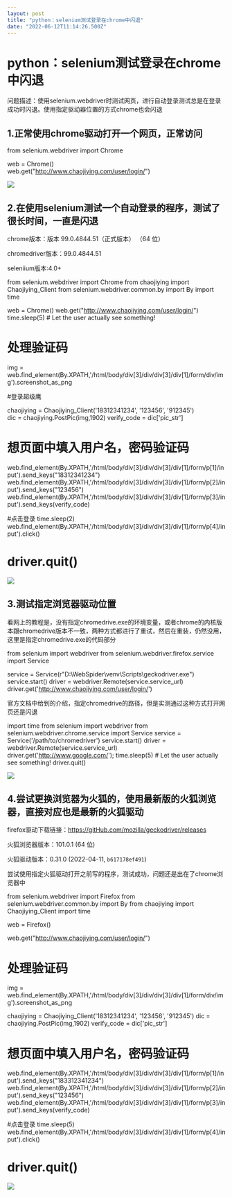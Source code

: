 ```yaml
---
layout: post
title: "python：selenium测试登录在chrome中闪退"
date: "2022-06-12T11:14:26.500Z"
---
```

python：selenium测试登录在chrome中闪退
=============================

问题描述：使用selenium.webdriver时测试网页，进行自动登录测试总是在登录成功时闪退。使用指定驱动器位置的方式chrome也会闪退

1.正常使用chrome驱动打开一个网页，正常访问
-------------------------

from selenium.webdriver import Chrome  
  
web = Chrome()  
web.get("http://www.chaojiying.com/user/login/")

![](https://img2022.cnblogs.com/blog/1538923/202206/1538923-20220612175729579-967605353.gif)

2.在使用selenium测试一个自动登录的程序，测试了很长时间，一直是闪退
--------------------------------------

chrome版本：版本 99.0.4844.51（正式版本） （64 位）

chromedriver版本：99.0.4844.51

seleniium版本:4.0+

from selenium.webdriver import Chrome
from chaojiying import Chaojiying\_Client
from selenium.webdriver.common.by import By
import time

web \= Chrome()
web.get("http://www.chaojiying.com/user/login/")
time.sleep(5) # Let the user actually see something!

# 处理验证码
img \= web.find\_element(By.XPATH,'/html/body/div\[3\]/div/div\[3\]/div\[1\]/form/div/img').screenshot\_as\_png

#登录超级鹰

chaojiying \= Chaojiying\_Client('18312341234', '123456', '912345')   
dic \= chaojiying.PostPic(img,1902)
verify\_code \= dic\['pic\_str'\]

# 想页面中填入用户名，密码验证码
web.find\_element(By.XPATH,'/html/body/div\[3\]/div/div\[3\]/div\[1\]/form/p\[1\]/input').send\_keys("18312341234") 
web.find\_element(By.XPATH,'/html/body/div\[3\]/div/div\[3\]/div\[1\]/form/p\[2\]/input').send\_keys("123456")
web.find\_element(By.XPATH,'/html/body/div\[3\]/div/div\[3\]/div\[1\]/form/p\[3\]/input').send\_keys(verify\_code)

#点击登录
time.sleep(2)
web.find\_element(By.XPATH,'/html/body/div\[3\]/div/div\[3\]/div\[1\]/form/p\[4\]/input').click()

# driver.quit()

![](https://img2022.cnblogs.com/blog/1538923/202206/1538923-20220612180455606-964257147.gif)

3.测试指定浏览器驱动位置
-------------

看网上的教程是，没有指定chromedrive.exe的环境变量，或者chrome的内核版本跟chromedrive版本不一致，两种方式都进行了重试，然后在重装，仍然没用，这里是指定chromedrive.exe的代码部分

from selenium import webdriver
from selenium.webdriver.firefox.service import Service

service \= Service(r"D:\\WebSpider\\venv\\Scripts\\geckodriver.exe")
service.start()
driver \= webdriver.Remote(service.service\_url)
driver.get('http://www.chaojiying.com/user/login/')

官方文档中给到的介绍，指定chromedrive的路径，但是实测通过这种方式打开网页还是闪退

import time
from selenium import webdriver
from selenium.webdriver.chrome.service import Service
service \= Service('/path/to/chromedriver')
service.start()
driver \= webdriver.Remote(service.service\_url)
driver.get('http://www.google.com/');
time.sleep(5) # Let the user actually see something!
driver.quit()

![](https://img2022.cnblogs.com/blog/1538923/202206/1538923-20220612181124114-1761571898.png)

4.尝试更换浏览器为火狐的，使用最新版的火狐浏览器，直接对应也是最新的火狐驱动
---------------------------------------

firefox驱动下载链接：https://gitHub.com/mozilla/geckodriver/releases

火狐浏览器版本：101.0.1 (64 位)

火狐驱动版本：0.31.0 (2022-04-11, `b617178ef491`)

尝试使用指定火狐驱动打开之前写的程序，测试成功，问题还是出在了chrome浏览器中

from selenium.webdriver import Firefox
from selenium.webdriver.common.by import By
from chaojiying import Chaojiying\_Client
import time

web \= Firefox()

web.get("http://www.chaojiying.com/user/login/")
# 处理验证码
img \= web.find\_element(By.XPATH,'/html/body/div\[3\]/div/div\[3\]/div\[1\]/form/div/img').screenshot\_as\_png

chaojiying \= Chaojiying\_Client('18312341234', '123456', '912345')
dic \= chaojiying.PostPic(img,1902)
verify\_code \= dic\['pic\_str'\]

# 想页面中填入用户名，密码验证码
web.find\_element(By.XPATH,'/html/body/div\[3\]/div/div\[3\]/div\[1\]/form/p\[1\]/input').send\_keys("183312341234")
web.find\_element(By.XPATH,'/html/body/div\[3\]/div/div\[3\]/div\[1\]/form/p\[2\]/input').send\_keys("123456")
web.find\_element(By.XPATH,'/html/body/div\[3\]/div/div\[3\]/div\[1\]/form/p\[3\]/input').send\_keys(verify\_code)

#点击登录
time.sleep(5)
web.find\_element(By.XPATH,'/html/body/div\[3\]/div/div\[3\]/div\[1\]/form/p\[4\]/input').click()

# driver.quit()

![](https://img2022.cnblogs.com/blog/1538923/202206/1538923-20220612182157875-542363380.gif)
